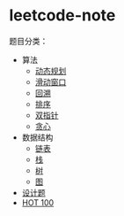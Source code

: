 # leetcode-note
题目分类：

- 算法
  - <a href="动态规划.md">动态规划</a>
  - <a href="滑动窗口.md">滑动窗口</a>
  - <a href="回溯.md">回溯</a>
  - <a href="排序.md">排序</a>
  - <a href="双指针.md">双指针</a>
  - <a href="贪心算法.md">贪心</a>
- 数据结构
  - <a href="链表.md">链表</a>
  - <a href="栈.md">栈</a>
  - <a href="树.md">树</a>
  - <a href="图.md">图</a>
- <a href="设计题.md">设计题</a>
- <a href="LeetCode Top 100.md">HOT 100</a>